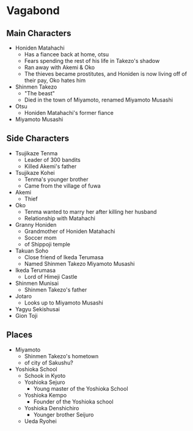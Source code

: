 # Vagabond

## Main Characters
- Honiden Matahachi
  - Has a fiancee back at home, otsu
  - Fears spending the rest of his life in Takezo's shadow
  - Ran away with Akemi & Oko
  - The thieves became prostitutes, and Honiden is now living off of their pay, Oko hates him
- Shinmen Takezo
  - "The beast"
  - Died in the town of Miyamoto, renamed Miyamoto Musashi
- Otsu
  - Honiden Matahachi's former fiance
- Miyamoto Musashi

## Side Characters
- Tsujikaze Tenma
  - Leader of 300 bandits
  - Killed Akemi's father
- Tsujikaze Kohei
  - Tenma's younger brother
  - Came from the village of fuwa
- Akemi
  - Thief
- Oko
  - Tenma wanted to marry her after killing her husband
  - Relationship with Matahachi
- Granny Honiden
  - Grandmother of Honiden Matahachi
  - Soccer mom
  - of Shippoji temple
- Takuan Soho
  - Close friend of Ikeda Terumasa
  - Named Shinmen Takezo Miyamoto Musashi
- Ikeda Terumasa
  - Lord of Himeji Castle
- Shinmen Munisai
  - Shinmen Takezo's father
- Jotaro
  - Looks up to Miyamoto Musashi
- Yagyu Sekishusai
- Gion Toji
## Places
- Miyamoto
  - Shinmen Takezo's hometown
  - of city of Sakushu?
- Yoshioka School
  - Schook in Kyoto
  - Yoshioka Sejuro
    - Young master of the Yoshioka School
  - Yoshioka Kempo
    - Founder of the Yoshioka school
  - Yoshioka Denshichiro
    - Younger brother Seijuro
  - Ueda Ryohei
